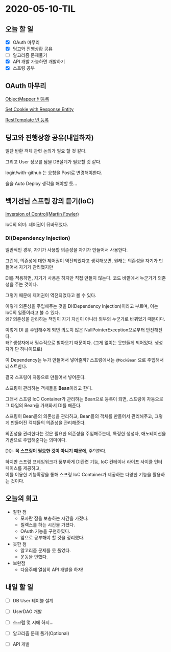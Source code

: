 # 2020-05-10-TIL

## 오늘 할 일

- [x] OAuth 마무리
- [x] 딩고와 진행상황 공유
- [ ] 알고리즘 문제풀기
- [x] API 개발 가능하면 개발하기
- [x] 스프링 공부

## OAuth 마무리

[ObjectMapper 빈등록](https://pasudo123.tistory.com/362)

[Set Cookie with Response Entity](https://attacomsian.com/blog/set-cookie-with-response-entity-in-spring-boot)

[RestTemplate 빈 등록](https://cheese10yun.github.io/spring-guide-api-call/)

## 딩고와 진행상황 공유(내일하자)

일단 반환 객체 관련 논의가 필요 할 것 같다.

그리고 User 정보를 담을 DB설계가 필요할 것 같다.

login/with-github 는 요청을 Post로 변경해야한다.

슬슬 Auto Deploy 생각을 해야할 듯...

## 백기선님 스프링 강의 듣기(IoC)

[Inversion of Control(Martin Fowler)](https://martinfowler.com/articles/injection.html)

IoC의 의미: 제어권이 뒤바뀌었다.

### DI(Dependency Injection)

일반적인 경우, 자기가 사용할 의존성을 자기가 만들어서 사용한다.

그런데, 의존성에 대한 제어권이 역전되었다고 생각해보면, 원래는 의존성을 자기가 만들어서 자기가 관리했지만

DI를 적용하면, 자기가 사용은 하지만 직접 만들지 않는다. 코드 바깥에서 누군가가 의존성을 주는 것이다.

그렇기 때문에 제어권이 역전되었다고 볼 수 있다.

이렇게 의존성을 주입해주는 것을 DI(Dependency Injection)이라고 부르며, 이는 IoC의 일종이라고 볼 수 있다.  
왜? 의존성을 관리하는 책임이 자기 자신이 아니라 외부의 누군가로 바뀌었기 때문이다.

이렇게 DI 를 주입해주게 되면 의도치 않은 NullPointerException으로부터 안전해진다.  
왜? 생성자에서 필수적으로 받아오기 때문이다. (그게 없이는 못만들게 되어있다. 생성자가 단 하나이므로)

이 Dependency는 누가 만들어서 넣어줄까? 스프링에서는 `@MockBean` 으로 주입해서 테스트한다.

결국 스프링이 자동으로 만들어서 넣어준다.



스프링이 관리하는 객체들을 **Bean**이라고 한다.

그래서 스프링 IoC Container가 관리하는 Bean으로 등록이 되면, 스프링이 자동으로 그 타입의 Bean을 가져와서 DI를 해준다.

스프링이 Bean들의 의존성을 관리하고, Bean들의 객체를 만들어서 관리해주고, 그렇게 만들어진 객체들의 의존성을 관리해준다.

의존성을 관리한다는 것은 필요한 의존성을 주입해주는데, 특정한 생성자, 애노테이션을 기반으로 주입해준다는 의미이다.



DI는 **꼭 스프링이 필요한 것이 아니기 때문에**, 주의한다.

하지만 스프링 프레임워크가 풍부하게 DI관련 기능, IoC 컨테이너 라이프 사이클 인터페이스를 제공하고,  
이를 이용한 기능확장을 통해 스프링 IoC Container가 제공하는 다양한 기능을 활용하는 것이다.

## 오늘의 회고

- 잘한 점
  - 모자란 잠을 보충하는 시간을 가졌다.
  - 릴렉스를 하는 시간을 가졌다.
  - OAuth 기능을 구현하였다.
  - 앞으로 공부해야 할 것을 정리했다.
- 못한 점
  - 알고리즘 문제를 못 풀었다.
  - 운동을 안했다.
- 보완점
  - 다음주에 열심히 API 개발을 하자!

## 내일 할 일

- [ ] DB User 테이블 설계
- [ ] UserDAO 개발
- [ ] 스크럼 몇 시에 하지...
- [ ] 알고리즘 문제 풀기(Optional)
- [ ] API 개발

